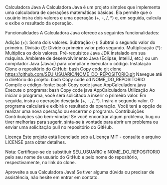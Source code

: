 Calculadora Java
A Calculadora Java é um projeto simples que implementa uma calculadora de operações matemáticas básicas. Ela permite que o usuário insira dois valores e uma operação (+, -, /, *) e, em seguida, calcula e exibe o resultado da operação.

Funcionalidades
A Calculadora Java oferece as seguintes funcionalidades:

Adição (+): Soma dois valores.
Subtração (-): Subtrai o segundo valor do primeiro.
Divisão (/): Divide o primeiro valor pelo segundo.
Multiplicação (*): Multiplica os dois valores.
Pré-requisitos
Java JDK instalado em sua máquina.
Ambiente de desenvolvimento Java (Eclipse, IntelliJ, etc.) ou um compilador Java (Javac) para compilar e executar o código.
Instalação
Clone o repositório do GitHub:
bash
Copy code
git clone https://github.com/SEU_USUARIO/NOME_DO_REPOSITORIO.git
Navegue até o diretório do projeto:
bash
Copy code
cd NOME_DO_REPOSITORIO
Compile o código-fonte:
bash
Copy code
javac AppCalculadora.java
Execute o programa:
bash
Copy code
java AppCalculadora
Utilização
Ao iniciar o programa, você será solicitado a inserir o primeiro valor.
Em seguida, insira a operação desejada (+, -, /, *).
Insira o segundo valor.
O programa calculará e exibirá o resultado da operação.
Você terá a opção de realizar uma nova operação ou encerrar o programa.
Contribuições
Contribuições são bem-vindas! Se você encontrar algum problema, bug ou tiver melhorias para sugerir, sinta-se à vontade para abrir um problema ou enviar uma solicitação pull no repositório do GitHub.

Licença
Este projeto está licenciado sob a Licença MIT - consulte o arquivo LICENSE para obter detalhes.

Nota: Certifique-se de substituir SEU_USUARIO e NOME_DO_REPOSITORIO pelo seu nome de usuário do GitHub e pelo nome do repositório, respectivamente, no link do clone.

Aproveite a sua Calculadora Java! Se tiver alguma dúvida ou precisar de assistência, não hesite em entrar em contato.
